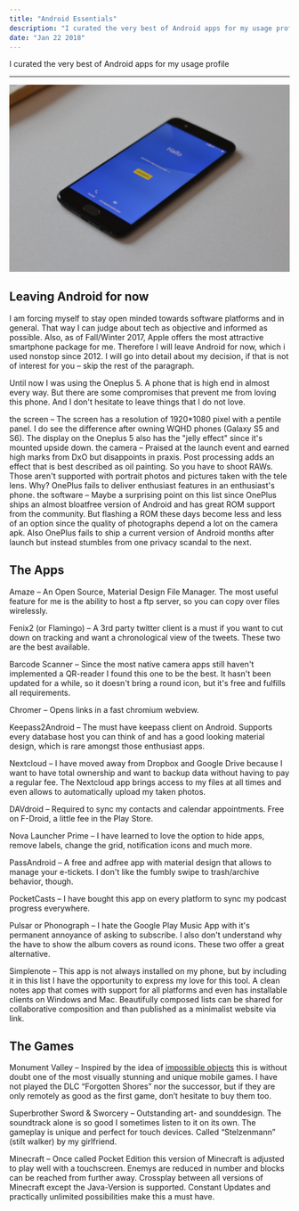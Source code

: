 ```yaml
---
title: "Android Essentials"
description: "I curated the very best of Android apps for my usage profile"
date: "Jan 22 2018"
---
```

I curated the very best of Android apps for my usage profile

---

![Oneplus 5 Android Smartphone](./Oneplus_5_Android_Smartphone.jpg)

## Leaving Android for now

I am forcing myself to stay open minded towards software platforms and in general. That way I can judge about tech as objective and informed as possible. Also, as of Fall/Winter 2017, Apple offers the most attractive smartphone package for me. Therefore I will leave Android for now, which i used nonstop since 2012. I will go into detail about my decision, if that is not of interest for you – skip the rest of the paragraph.

Until now I was using the Oneplus 5. A phone that is high end in almost every way. But there are some compromises that prevent me from loving this phone. And I don't hesitate to leave things that I do not love.

the screen – The screen has a resolution of 1920*1080 pixel with a pentile panel. I do see the difference after owning WQHD phones (Galaxy S5 and S6). The display on the Oneplus 5 also has the "jelly effect" since it's mounted upside down.
the camera – Praised at the launch event and earned high marks from DxO but disappoints in praxis. Post processing adds an effect that is best described as oil painting. So you have to shoot RAWs. Those aren't supported with portrait photos and pictures taken with the tele lens. Why? OnePlus fails to deliver enthusiast features in an enthusiast's phone.
the software – Maybe a surprising point on this list since OnePlus ships an almost bloatfree version of Android and has great ROM support from the community. But flashing a ROM these days become less and less of an option since the quality of photographs depend a lot on the camera apk. Also OnePlus fails to ship a current version of Android months after launch but instead stumbles from one privacy scandal to the next.

## The Apps

Amaze – An Open Source, Material Design File Manager. The most useful feature for me is the ability to host a ftp server, so you can copy over files wirelessly.

Fenix2 (or Flamingo) – A 3rd party twitter client is a must if you want to cut down on tracking and want a chronological view of the tweets. These two are the best available.

Barcode Scanner – Since the most native camera apps still haven't implemented a QR-reader I found this one to be the best. It hasn't been updated for a while, so it doesn't bring a round icon, but it's free and fulfills all requirements.

Chromer – Opens links in a fast chromium webview.

Keepass2Android – The must have keepass client on Android. Supports every database host you can think of and has a good looking material design, which is rare amongst those enthusiast apps.

Nextcloud – I have moved away from Dropbox and Google Drive because I want to have total ownership and want to backup data without having to pay a regular fee. The Nextcloud app brings access to my files at all times and even allows to automatically upload my taken photos.

DAVdroid – Required to sync my contacts and calendar appointments. Free on F-Droid, a little fee in the Play Store.

Nova Launcher Prime – I have learned to love the option to hide apps, remove labels, change the grid, notification icons and much more.

PassAndroid – A free and adfree app with material design that allows to manage your e-tickets. I don't like the fumbly swipe to trash/archive behavior, though.

PocketCasts – I have bought this app on every platform to sync my podcast progress everywhere.

Pulsar or Phonograph – I hate the Google Play Music App with it's permanent annoyance of asking to subscribe. I also don't understand why the have to show the album covers as round icons. These two offer a great alternative.

Simplenote – This app is not always installed on my phone, but by including it in this list I have the opportunity to express my love for this tool. A clean notes app that comes with support for all platforms and even has installable clients on Windows and Mac. Beautifully composed lists can be shared for collaborative composition and than published as a minimalist website via link.

## The Games

Monument Valley – Inspired by the idea of [impossible objects](https://en.wikipedia.org/wiki/Impossible_object) this is without doubt one of the most visually stunning and unique mobile games. I have not played the DLC “Forgotten Shores” nor the successor, but if they are only remotely as good as the first game, don’t hesitate to buy them too.

Superbrother Sword & Sworcery – Outstanding art- and sounddesign. The soundtrack alone is so good I sometimes listen to it on its own. The gameplay is unique and perfect for touch devices. Called “Stelzenmann” (stilt walker) by my girlfriend.

Minecraft – Once called Pocket Edition this version of Minecraft is adjusted to play well with a touchscreen. Enemys are reduced in number and blocks can be reached from further away. Crossplay between all versions of Minecraft except the Java-Version is supported. Constant Updates and practically unlimited possibilities make this a must have.